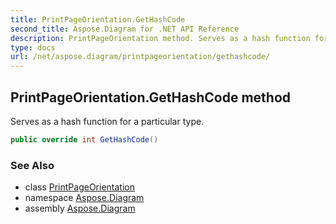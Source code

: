 ```yaml
---
title: PrintPageOrientation.GetHashCode
second_title: Aspose.Diagram for .NET API Reference
description: PrintPageOrientation method. Serves as a hash function for a particular type
type: docs
url: /net/aspose.diagram/printpageorientation/gethashcode/
---
```

## PrintPageOrientation.GetHashCode method

Serves as a hash function for a particular type.

```csharp
public override int GetHashCode()
```

### See Also

* class [PrintPageOrientation](../)
* namespace [Aspose.Diagram](../../printpageorientation/)
* assembly [Aspose.Diagram](../../../)


